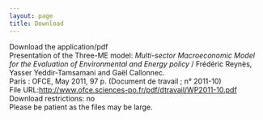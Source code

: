 ```yaml
---
layout: page
title: Download
---
```



<p> Download the application/pdf <br>
Presentation of the Three-ME model: <i>Multi-sector Macroeconomic Model for the Evaluation of Environmental and Energy policy </i>/ Frédéric Reynès, Yasser Yeddir-Tamsamani and Gaël Callonnec. <br>
Paris : OFCE, May 2011, 97 p. (Document de travail ; n° 2011-10)<br>
File URL:<a href="http://www.ofce.sciences-po.fr/pdf/dtravail/WP2011-10.pdf">http://www.ofce.sciences-po.fr/pdf/dtravail/WP2011-10.pdf</a> <br>
Download restrictions: no<br>
Please be patient as the files may be large.